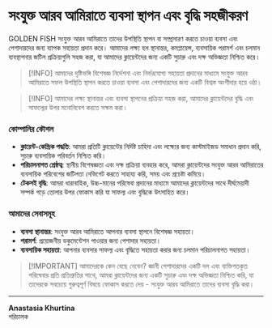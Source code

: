 # সংযুক্ত আরব আমিরাতে ব্যবসা স্থাপন এবং বৃদ্ধি সহজীকরণ

GOLDEN FISH সংযুক্ত আরব আমিরাতে তাদের উপস্থিতি স্থাপন বা সম্প্রসারণ করতে চাওয়া ব্যবসা এবং পেশাদারদের জন্য ব্যাপক সহায়তা প্রদান করে। আমাদের লক্ষ্য হল স্থানান্তর, কমপ্লায়েন্স, ব্যবসায়িক পরামর্শ এবং চলমান ব্যবস্থাপনার জটিল প্রক্রিয়াগুলি সহজ করা, যা আমাদের ক্লায়েন্টদের জন্য একটি সুচারু এবং দক্ষ অভিজ্ঞতা নিশ্চিত করে।

> [!INFO] আমাদের দৃষ্টিভঙ্গি
> বিশেষজ্ঞ নির্দেশনা এবং নির্ভরযোগ্য সহায়তা প্রদানের মাধ্যমে সংযুক্ত আরব আমিরাতে সফল উপস্থিতি স্থাপন করতে চাওয়া ব্যবসা এবং পেশাদারদের জন্য একটি বিশ্বস্ত অংশীদার হয়ে ওঠা।

> [!INFO] আমাদের লক্ষ্য
> স্থানান্তর এবং ব্যবসা স্থাপনের প্রক্রিয়া সহজ করা, আমাদের ক্লায়েন্টদের বৃদ্ধি এবং সাফল্যের উপর মনোনিবেশ করতে সক্ষম করা।

### কোম্পানির কৌশল

- **ক্লায়েন্ট-কেন্দ্রিক পদ্ধতি**: আমরা প্রতিটি ক্লায়েন্টের নির্দিষ্ট চাহিদা এবং লক্ষ্যের জন্য কাস্টমাইজড সমাধান প্রদান করি, সুচারু ব্যবসায়িক পরিবর্তন নিশ্চিত করি।
- **পরিচালনাগত শ্রেষ্ঠত্ব**: স্থানীয় বিশেষজ্ঞতা এবং দক্ষ প্রক্রিয়া ব্যবহার করে, আমরা ক্লায়েন্টদের সংযুক্ত আরব আমিরাতের ব্যবসায়িক পরিবেশের জটিলতা নেভিগেট করতে সাহায্য করি, সময় এবং প্রচেষ্টা কমিয়ে।
- **টেকসই বৃদ্ধি**: আমরা ধারাবাহিক, উচ্চ-মানের পরিষেবা প্রদানের মাধ্যমে আমাদের ক্লায়েন্টদের সাথে দীর্ঘমেয়াদী সম্পর্ক গড়ে তোলার উপর ফোকাস করি যা সাফল্য এবং বৃদ্ধিকে উৎসাহিত করে।

### আমাদের সেবাসমূহ

- **ব্যবসা স্থানান্তর**: সংযুক্ত আরব আমিরাতে আপনার ব্যবসা স্থাপনে বিশেষজ্ঞ সহায়তা।
- **পরামর্শ**: প্রয়োজনীয় ডকুমেন্টেশন পাওয়ার জন্য পেশাদার সহায়তা।
- **ব্যবসায়িক সহায়তা**: আপনার ব্যবসার সাফল্য এবং বৃদ্ধিতে সহায়তা করার জন্য চলমান পরিচালনাগত সহায়তা।

> [!IMPORTANT] আমাদেরকে কেন বেছে নেবেন?
> জ্ঞানী পেশাদারদের একটি দল এবং ব্যক্তিগতকৃত পরিষেবার প্রতি প্রতিশ্রুতির সাথে, আমরা ক্লায়েন্টদের জন্য একটি সুচারু এবং দক্ষ অভিজ্ঞতা নিশ্চিত করি, যা তাদেরকে সবচেয়ে গুরুত্বপূর্ণ বিষয়ে ফোকাস করতে দেয় - সংযুক্ত আরব আমিরাতে তাদের ব্যবসা বৃদ্ধি করা।

---

**Anastasia Khurtina**  
পরিচালক
